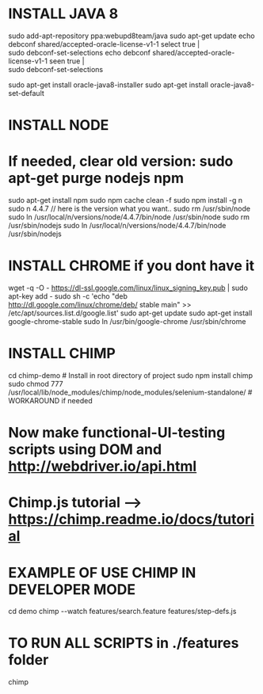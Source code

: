 # INSTALL JAVA 8
sudo add-apt-repository ppa:webupd8team/java
sudo apt-get update
echo debconf shared/accepted-oracle-license-v1-1 select true | \
sudo debconf-set-selections
echo debconf shared/accepted-oracle-license-v1-1 seen true | \
sudo debconf-set-selections

sudo apt-get install oracle-java8-installer
sudo apt-get install oracle-java8-set-default

# INSTALL NODE
# If needed, clear old version: sudo apt-get purge nodejs npm
sudo apt-get install npm
sudo npm cache clean -f
sudo npm install -g n
sudo n 4.4.7  // here is the version what you want..
sudo rm /usr/sbin/node
sudo ln /usr/local/n/versions/node/4.4.7/bin/node /usr/sbin/node
sudo rm /usr/sbin/nodejs
sudo ln /usr/local/n/versions/node/4.4.7/bin/node /usr/sbin/nodejs

# INSTALL CHROME if you dont have it
wget -q -O - https://dl-ssl.google.com/linux/linux_signing_key.pub | sudo apt-key add -
sudo sh -c 'echo "deb http://dl.google.com/linux/chrome/deb/ stable main" >> /etc/apt/sources.list.d/google.list'
sudo apt-get update
sudo apt-get install google-chrome-stable
sudo ln /usr/bin/google-chrome /usr/sbin/chrome

# INSTALL CHIMP
cd chimp-demo # Install in root directory of project
sudo npm install chimp
sudo chmod 777 /usr/local/lib/node_modules/chimp/node_modules/selenium-standalone/  # WORKAROUND if needed

# Now make functional-UI-testing scripts using DOM and http://webdriver.io/api.html
# Chimp.js tutorial --> https://chimp.readme.io/docs/tutorial

# EXAMPLE OF USE CHIMP IN DEVELOPER MODE
cd demo
chimp --watch
<use-your-favourite-editor> features/search.feature
<use-your-favourite-editor> features/step-defs.js

# TO RUN ALL SCRIPTS in ./features folder
chimp

